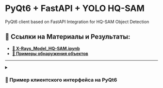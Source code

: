 # PyQt6 + FastAPI + YOLO HQ-SAM
PyQt6 client based on FastAPI Integration for HQ-SAM Object Detection

## 💾 Ссылки на Материалы и Результаты:
- **[💎 X-Rays_Model_HQ-SAM.ipynb](https://colab.research.google.com/drive/10J1WX5zXMXHki_PL_JfKqq0KZKFJJnCp?usp=sharing)**
- **[💾 Примеры обнаружения объектов](https://github.com/alecseiterr/screening_system/blob/main/Dmitry_Panfilov/images/README.md)**


---

<details>
<summary><h3>💎 Пример клиентского интерфейса на PyQt6</h3></summary>
<p align="center">
<img src="https://raw.githubusercontent.com/DmPanf/PyQt6_FastAPI_HQ-SAM/main/images/pyqt6_01.jpg" width="40%" />
</p>
</details>
